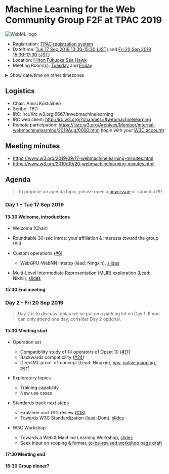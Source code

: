 # Machine Learning for the Web Community Group F2F at TPAC 2019

![WebML logo][logo]

* Registration: [TPAC registration system](https://www.w3.org/2019/09/TPAC/registration.html)
* Date/time: [Tue 17 Sep 2019 13:30-15:30 (JST)](https://www.w3.org/2019/09/TPAC/schedule.html#cgs-tue) and [Fri 20 Sep 2019 15:30-17:30 (JST)](https://www.w3.org/2019/09/TPAC/schedule.html#cgs-fri)
* Location: [Hilton Fukuoka Sea Hawk](https://www.w3.org/2019/09/TPAC/venue.html)
* Meeting Room(s): [Tuesday](https://www.w3.org/2019/09/TPAC/schedule.html#cgs-tue) and [Friday](https://www.w3.org/2019/09/TPAC/schedule.html#cgs-fri)

<details>
<summary>Show date/time on other timezones</summary> 
<table>
  <tr><td> San Francisco (U.S.A. - California) <td> <b>Mon/Thu, 16/19 September 2019</b> <td> 21:30/23:30 pm PDT <td> UTC-7 hours
<tr><td> Boston (U.S.A. - Massachusetts) <td> Tue/Fri, 17/20 September 2019 <td> 00:30/02:30 am EDT <td> UTC-4 hours
<tr><td> London (United Kingdom - England) <td> Tue/Fri, 17/20 September 2019 <td> 05:30/07:30 am BST <td> UTC+1 hours
<tr><td> Berlin (Germany) <td> Tue/Fri, 17/20 September 2019 <td> 06:30/08:30 am CEST <td> UTC+2 hours
<tr><td> Helsinki (Finland) <td> Tue/Fri, 17/20 September 2019 <td> 07:30/09:30 am EEST <td> UTC+3 hours
<tr><td> Shanghai (China) <td> Tue/Fri, 17/20 September 2019 <td> 12:30/14:30 pm CST <td> UTC+8 hours
<tr><td> Tokyo (Japan) <td> Tue/Fri, 17/20 September 2019 <td> 13:30/15:30 JST <td> UTC+9 hours
<tr><td> Corresponding UTC (GMT) <td> Tue/Fri, 17/20 September 2019 <td colspan=2> 04:30/06:30 UTC
</table>
</details>

## Logistics

* Chair: Anssi Kostiainen
* Scribe: TBD
* IRC: irc://irc.w3.org:6667/#webmachinelearning
* IRC web client: http://irc.w3.org/?channels=#webmachinelearning
* Remote participation: https://lists.w3.org/Archives/Member/internal-webmachinelearning/2019Aug/0000.html (login with your [W3C account](https://www.w3.org/Help/Account/))


## Meeting minutes

* https://www.w3.org/2019/09/17-webmachinelearning-minutes.html
* https://www.w3.org/2019/09/20-webmachinelearning-minutes.html

## Agenda

>To propose an agenda topic, please open a [new issue](https://github.com/webmachinelearning/meetings/issues/new) or submit a PR.

### Day 1 - Tue 17 Sep 2019

#### 13:30 Welcome, introductions

* Welcome (Chair)

* Roundtable 30-sec intros: your affiliation & interests toward the group (All)

* Custom operations ([#6](https://github.com/webmachinelearning/webnn/issues/6))
  * WebGPU-WebNN interop (lead: Ningxin), [slides](https://docs.google.com/presentation/d/1KGRc1RnnYt_1JK2Pk6r2xRkD60v4F8jc4beHMv0crng/)

* Multi-Level Intermediate Representation ([MLIR](https://github.com/tensorflow/mlir)) exploration (Lead: Nikhil), [slides](https://docs.google.com/presentation/d/1vv-pFsTqAVITtx3RwmEs-g7YRK1PD9APSIuice88aSI/)

#### 15:30 End meeting

### Day 2 - Fri 20 Sep 2019

>Day 2 is to discuss topics we've put on a parking lot on Day 1. If you can only attend one day, consider Day 2 optional.

#### 15:30 Meeting start

* Operation set
  * Compatibility study of 14 operators of Opset 10 ([#17](https://github.com/webmachinelearning/webnn/issues/17))
  * Backwards compatibility ([#24](https://github.com/webmachinelearning/webnn/issues/24))
  * DirectML proof-of-concept (Lead: Ningxin), [ops](https://github.com/intel/webml-polyfill/blob/master/docs/supported_ops.md), [native mapping](https://docs.google.com/spreadsheets/d/1nthZOwgIKsj34EB-SymEwoNTPsxo4X8Pxavm-JaBwME/edit?usp=sharing), [perf](https://docs.google.com/spreadsheets/d/1nZziT-2uOWeHFeOU3yDZ4_0KDJElkb_4nqXdv6vG5ak/edit?usp=sharing)

* Exploratory topics
  * Training capability
  * New use cases

* Standards track next steps
  * Explainer and TAG review ([#18](https://github.com/webmachinelearning/webnn/issues/18))
  * Towards W3C Standardization (lead: Dom), [slides](https://www.w3.org/2019/Talks/dhm-ml-workshop/standardization.html)

* W3C Workshop
  * Towards a Web & Machine Learning Workshop, [slides](https://www.w3.org/2019/Talks/dhm-ml-workshop/)
  * Seek input on scoping & format, [to-be-revised workshop page draft](https://www.w3.org/2018/11/machine-learning-workshop/)

#### 17:30 Meeting end

[logo]: https://avatars3.githubusercontent.com/u/42399997?s=100 "WebML Logo, CC0 Creative Commons"

#### 18:30 Group dinner?
